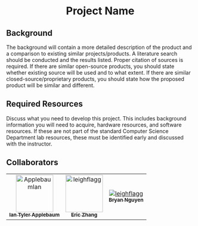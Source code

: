 <div align="center">

# Project Name

</div>

## Background

The background will contain a more detailed description of the product and a comparison to existing similar projects/products. A literature search should be conducted and the results listed. Proper citation of sources is required. If there are similar open-source products, you should state whether existing source will be used and to what extent. If there are similar closed-source/proprietary products, you should state how the proposed product will be similar and different.

## Required Resources

Discuss what you need to develop this project. This includes background information you will need to acquire, hardware resources, and software resources. If these are not part of the standard Computer Science Department lab resources, these must be identified early and discussed with the instructor.

## Collaborators

[//]: # ( readme: collaborators -start )
<table>
<tr>
    <td align="center">
        <a href="https://github.com/ApplebaumIan">
            <img src="https://avatars.githubusercontent.com/u/9451941?v=4" width="100;" alt="ApplebaumIan"/>
            <br />
            <sub><b>Ian Tyler Applebaum</b></sub>
        </a>
    </td>
    <td align="center">
        <a href="https://github.com/leighflagg">
            <img src="https://cdn.discordapp.com/attachments/1041527929231917078/1074190248571048026/51_7136_edit794.jpg" width="100;" alt="leighflagg"/>
            <br />
            <sub><b>Eric Zhang</b></sub>
        </a>
    </td>
     <td align="center">
        <a href="https://github.com/leighflagg">
            <img src="https://cdn.discordapp.com/attachments/1041527929231917078/1074194703521689600/image0.jpg" alt="leighflagg"/>
            <br />
            <sub><b>Bryan Nguyen</b></sub>
        </a>
    </td></tr>
</table>

[//]: # ( readme: collaborators -end )
